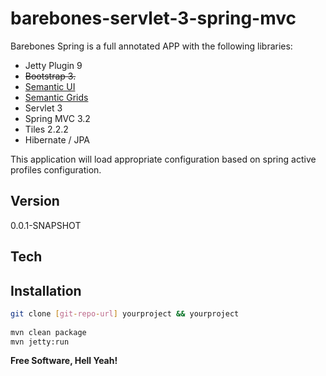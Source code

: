 barebones-servlet-3-spring-mvc
==============================

Barebones Spring is a full annotated APP with the following libraries:
  - Jetty Plugin 9
  - ~~Bootstrap 3.~~
  - [Semantic UI]
  - [Semantic Grids] 
  - Servlet 3  
  - Spring MVC 3.2
  - Tiles 2.2.2
  - Hibernate / JPA 


This application will load appropriate configuration based on spring active profiles 
configuration.



Version
----

0.0.1-SNAPSHOT

Tech
-----------

 

Installation
--------------

```sh
git clone [git-repo-url] yourproject && yourproject
 
mvn clean package
mvn jetty:run

```

**Free Software, Hell Yeah!**

[Bootstrap 3]:http://getbootstrap.com/
[Semantic Grids]:http://semantic.gs/
[Semantic UI]:http://semantic-ui.com/

    